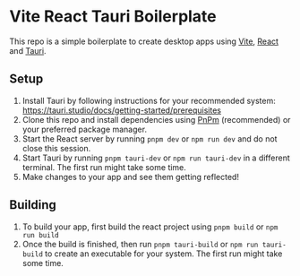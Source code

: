 # Vite React Tauri Boilerplate

This repo is a simple boilerplate to create desktop apps using [Vite](https://vitejs.dev/), [React](https://reactjs.org/) and [Tauri](https://tauri.studio/).

## Setup

1. Install Tauri by following instructions for your recommended system: <https://tauri.studio/docs/getting-started/prerequisites>
2. Clone this repo and install dependencies using [PnPm](https://pnpm.io/) (recommended) or your preferred package manager.
3. Start the React server by running `pnpm dev` or `npm run dev` and do not close this session.
4. Start Tauri by running `pnpm tauri-dev` or `npm run tauri-dev` in a different terminal. The first run might take some time.
5. Make changes to your app and see them getting reflected!

## Building

1. To build your app, first build the react project using `pnpm build` or `npm run build`
2. Once the build is finished, then run `pnpm tauri-build` or `npm run tauri-build` to create an executable for your system. The first run might take some time.
